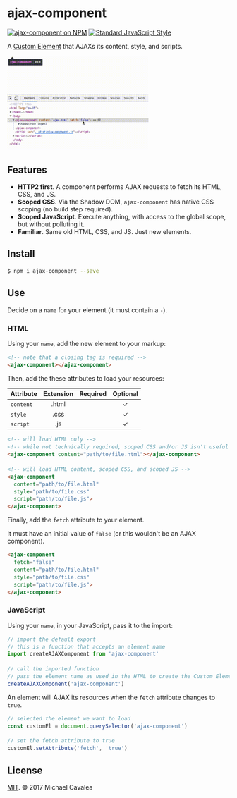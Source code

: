 # ajax-component

[![ajax-component on NPM](https://img.shields.io/npm/v/ajax-component.svg?style=flat-square)](https://www.npmjs.com/package/ajax-component) [![Standard JavaScript Style](https://img.shields.io/badge/code_style-standard-brightgreen.svg?style=flat-square)](http://standardjs.com/)

A [Custom Element](https://developers.google.com/web/fundamentals/getting-started/primers/customelements) that AJAXs its content, style, and scripts.

<img src="https://github.com/callmecavs/ajax-component/blob/master/demo.gif" width="320">

## Features

* **HTTP2 first**. A component performs AJAX requests to fetch its HTML, CSS, and JS.
* **Scoped CSS**. Via the Shadow DOM, `ajax-component` has native CSS scoping (no build step required).
* **Scoped JavaScript**. Execute anything, with access to the global scope, but without polluting it.
* **Familiar**. Same old HTML, CSS, and JS. Just new elements.

## Install

```sh
$ npm i ajax-component --save
```

## Use

Decide on a `name` for your element (it must contain a `-`).

### HTML

Using your `name`, add the new element to your markup:

```html
<!-- note that a closing tag is required -->
<ajax-component></ajax-component>
```

Then, add the these attributes to load your resources:

| Attribute | Extension | Required | Optional |
| :-------- | :-------: | :------: | :------: |
| `content` | .html     |          | ✓        |
| `style`   | .css      |          | ✓        |
| `script`  | .js       |          | ✓        |

```html
<!-- will load HTML only -->
<!-- while not technically required, scoped CSS and/or JS isn't useful without HTML -->
<ajax-component content="path/to/file.html"></ajax-component>

<!-- will load HTML content, scoped CSS, and scoped JS -->
<ajax-component
  content="path/to/file.html"
  style="path/to/file.css"
  script="path/to/file.js">
</ajax-component>
```

Finally, add the `fetch` attribute to your element.

It must have an initial value of `false` (or this wouldn't be an AJAX component).

```html
<ajax-component
  fetch="false"
  content="path/to/file.html"
  style="path/to/file.css"
  script="path/to/file.js">
</ajax-component>
```

### JavaScript

Using your `name`, in your JavaScript, pass it to the import:

```javascript
// import the default export
// this is a function that accepts an element name
import createAJAXComponent from 'ajax-component'

// call the imported function
// pass the element name as used in the HTML to create the Custom Element
createAJAXComponent('ajax-component')
```

An element will AJAX its resources when the `fetch` attribute changes to `true`.

```javascript
// selected the element we want to load
const customEl = document.querySelector('ajax-component')

// set the fetch attribute to true
customEl.setAttribute('fetch', 'true')
```

## License

[MIT](https://opensource.org/licenses/MIT). © 2017 Michael Cavalea
